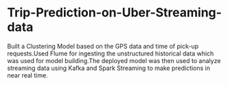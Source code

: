 # Trip-Prediction-on-Uber-Streaming-data
Built a Clustering Model based on the GPS data and time of pick-up requests.Used Flume for ingesting the unstructured historical data which was used for model building.The deployed model was then used to analyze streaming data using Kafka and Spark Streaming to make predictions in near real time.
